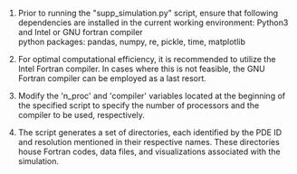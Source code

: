 1) Prior to running the "supp_simulation.py" script, ensure that following dependencies are installed in the current working environment:
Python3 and Intel or GNU fortran compiler<br>
python packages: pandas, numpy, re, pickle, time,  matplotlib

3) For optimal computational efficiency, it is recommended to utilize the Intel Fortran compiler. In cases where this is not feasible, the GNU Fortran compiler can be employed as a last resort.

4) Modify the 'n_proc' and 'compiler' variables located at the beginning of the specified script to specify the number of processors and the compiler to be used, respectively.

5) The script generates a set of directories, each identified by the PDE ID and resolution mentioned in their respective names. These directories house Fortran codes, data files, and visualizations associated with the simulation.

